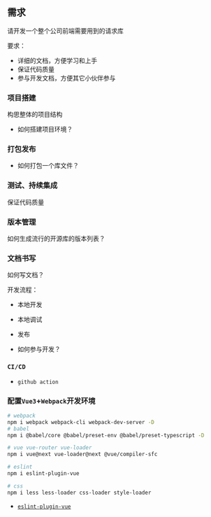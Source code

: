 ## 需求

请开发一个整个公司前端需要用到的请求库

要求：

* 详细的文档，方便学习和上手
* 保证代码质量
* 参与开发文档，方便其它小伙伴参与

### 项目搭建

构思整体的项目结构

* 如何搭建项目环境？

### 打包发布

- 如何打包一个库文件？

### 测试、持续集成

保证代码质量

### 版本管理

如何生成流行的开源库的版本列表？

### 文档书写

如何写文档？

开发流程：

* 本地开发
* 本地调试
* 发布

* 如何参与开发？

### `CI/CD`

* `github action`

### 配置`Vue3`+`Webpack`开发环境

```bash
# webpack
npm i webpack webpack-cli webpack-dev-server -D
# babel
npm i @babel/core @babel/preset-env @babel/preset-typescript -D

# vue vue-router vue-loader
npm i vue@next vue-loader@next @vue/compiler-sfc

# eslint
npm i eslint-plugin-vue

# css
npm i less less-loader css-loader style-loader
```

* [`eslint-plugin-vue`](https://eslint.vuejs.org/user-guide/#installation)
